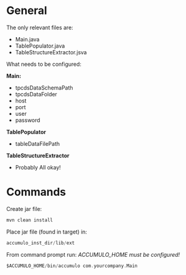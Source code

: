 # General

The only relevant files are:

- Main.java
- TablePopulator.java
- TableStructureExtractor.jsva

What needs to be configured:

********Main:********

- tpcdsDataSchemaPath
- tpcdsDataFolder
- host
- port
- user
- password

****************************TablePopulator****************************

- tableDataFilePath

**********************************************TableStructureExtractor**********************************************

- Probably All okay!

# Commands

Create jar file:

```c
mvn clean install
```

Place jar file (found in target) in:

```c
accumulo_inst_dir/lib/ext
```

From command prompt run:
*ACCUMULO_HOME must be configured!*

```c
$ACCUMULO_HOME/bin/accumulo com.yourcompany.Main
```
